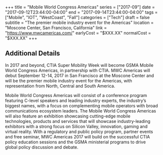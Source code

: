 +++
title = "Mobile World Congress Americas"
series = ["2017-09"]
date = "2017-09-12T23:44:00-04:00"
end = "2017-09-14T23:44:00-04:00"
tags = ["Mobile", "IOT", "WestCoast", "Fall"]
categories = ["Tech"]
draft = false
subtitle = "The premier mobile industry event for the Americas"
location = "Moscone Center, San Francisco, California"
link = "https://www.mwcamericas.com/"
earlyCost = "$XXX.XX"
normalCost = "$XXX.XX"
+++

<!--more-->

## Additional Details

In 2017 and beyond, CTIA Super Mobility Week will become GSMA Mobile World Congress Americas, in partnership with CTIA. MWC Americas will debut September 12-14, 2017 in San Francisco at the Moscone Center and will be the premier mobile industry event for the Americas, with representation from North, Central and South America. 

Mobile World Congress Americas will consist of a conference program featuring C-level speakers and leading industry experts, the industry’s biggest names, with a focus on complementing mobile operators with broad communications ecosystem leaders. The Mobile World Congress Americas will also feature an exhibition showcasing cutting-edge mobile technologies, products and services that will showcase industry-leading exhibitors with a strong focus on Silicon Valley, innovation, gaming and virtual reality. With a regulatory and public policy program, partner events and free seminar, MWC Americas 2017 will build on the successful CTIA policy education sessions and the GSMA ministerial programs to drive global policy discussion and debate.
